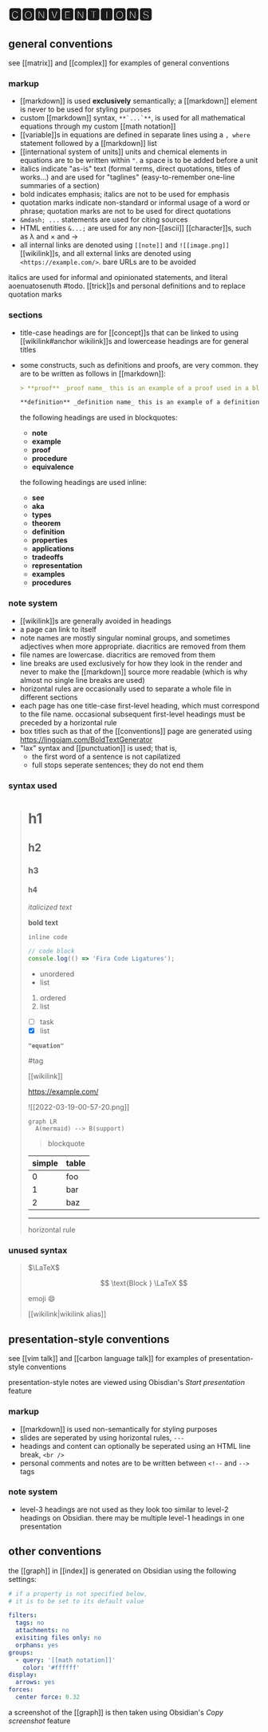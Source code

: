 # 🅲🅾🅽🆅🅴🅽🆃🅸🅾🅽🆂

## general conventions

see [[matrix]] and [[complex]] for examples of general conventions

### markup

- [[markdown]] is used **exclusively** semantically; a [[markdown]] element is never to be used for styling purposes
- custom [[markdown]] syntax, `` **`...`** ``, is used for all mathematical equations through my custom [[math notation]]
- [[variable]]s in equations are defined in separate lines using a `, where` statement followed by a [[markdown]] list
- [[international system of units]] units and chemical elements in equations are to be written within `"`. a space is to be added before a unit
- italics indicate "as-is" text (formal terms, direct quotations, titles of works...) and are used for "taglines" (easy-to-remember one-line summaries of a section)
- bold indicates emphasis; italics are not to be used for emphasis
- quotation marks indicate non-standard or informal usage of a word or phrase; quotation marks are not to be used for direct quotations
- `&mdash; ...` statements are used for citing sources
- HTML entities `&...;` are used for any non-[[ascii]] [[character]]s, such as &lambda; and &times; and &rarr;
- all internal links are denoted using `[[note]]` and `![[image.png]]` [[wikilink]]s, and all external links are denoted using `<https://example.com/>`. bare URLs are to be avoided

italics are used for informal and opinionated statements, and literal aoenuatosenuth #todo. [[trick]]s and personal definitions and to replace quotation marks

### sections

- title-case headings are for [[concept]]s that can be linked to using [[wikilink#anchor wikilink]]s and lowercease headings are for general titles

- some constructs, such as definitions and proofs, are very common. they are to be written as follows in [[markdown]]:

  ```md
  > **proof** _proof name_ this is an example of a proof used in a blockquote

  **definition** _definition name_ this is an example of a definition used inline
  ```

  the following headings are used in blockquotes:

  - **note**
  - **example**
  - **proof**
  - **procedure**
  - **equivalence**

  the following headings are used inline:

  - **see**
  - **aka**
  - **types**
  - **theorem**
  - **definition**
  - **properties**
  - **applications**
  - **tradeoffs**
  - **representation**
  - **examples**
  - **procedures**

### note system

- [[wikilink]]s are generally avoided in headings
- a page can link to itself
- note names are mostly singular nominal groups, and sometimes adjectives when more appropriate. diacritics are removed from them
- file names are lowercase. diacritics are removed from them
- line breaks are used exclusively for how they look in the render and never to make the [[markdown]] source more readable (which is why almost no single line breaks are used)
- horizontal rules are occasionally used to separate a whole file in different sections
- each page has one title-case first-level heading, which must correspond to the file name. occasional subsequent first-level headings must be preceded by a horizontal rule
- box titles such as that of the [[conventions]] page are generated using <https://lingojam.com/BoldTextGenerator>
- "lax" syntax and [[punctuation]] is used; that is,
  - the first word of a sentence is not capilatized
  - full stops seperate sentences; they do not end them

### syntax used

> # h1
>
> ## h2
>
> ### h3
>
> #### h4
>
> _italicized text_
>
> **bold text**
>
> `inline code`
>
> ```javascript
> // code block
> console.log(() => 'Fira Code Ligatures');
> ```
>
> - unordered
> - list
>
> 1. ordered
> 2. list
>
> - [ ] task
> - [x] list
>
> **`"equation"`**
>
> #tag
>
> [[wikilink]]
>
> <https://example.com/>
>
> ![[2022-03-19-00-57-20.png]]
>
> ```mermaid
> graph LR
>   A(mermaid) --> B(support)
> ```
>
> > blockquote
>
> | simple | table |
> | ------ | ----- |
> | 0      | foo   |
> | 1      | bar   |
> | 2      | baz   |
>
> ---
>
> horizontal rule

### unused syntax

> $\LaTeX$
>
> $$
> \text{Block } \LaTeX
> $$
>
> emoji :smile:
>
> [[wikilink|wikilink alias]]

## presentation-style conventions

see [[vim talk]] and [[carbon language talk]] for examples of presentation-style conventions

presentation-style notes are viewed using Obisdian's _Start presentation_ feature

### markup

- [[markdown]] is used non-semantically for styling purposes
- slides are seperated by using horizontal rules, `---`
- headings and content can optionally be seperated using an HTML line break, `<br />`
- personal comments and notes are to be written between `<!--` and `-->` tags

### note system

- level-3 headings are not used as they look too similar to level-2 headings on Obsidian. there may be multiple level-1 headings in one presentation

## other conventions

the [[graph]] in [[index]] is generated on Obsidian using the following settings:

```yaml
# if a property is not specified below,
# it is to be set to its default value

filters:
  tags: no
  attachments: no
  exisiting files only: no
  orphans: yes
groups:
  - query: '[[math notation]]'
    color: '#ffffff'
display:
  arrows: yes
forces:
  center force: 0.32
```

a screenshot of the [[graph]] is then taken using Obsidian's _Copy screenshot_ feature
